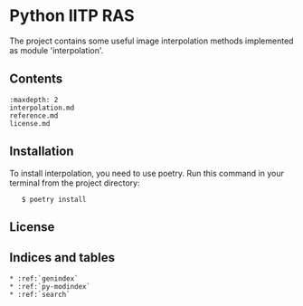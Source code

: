 # Python IITP RAS

The project contains some useful image interpolation methods implemented as module 'interpolation'.

## Contents

``` {toctree}
:maxdepth: 2
interpolation.md
reference.md
license.md
```

## Installation

To install interpolation, you need to use poetry.
Run this command in your terminal from the project directory:

``` {code-block} console
   $ poetry install
```

## License

## Indices and tables

``` {eval-rst}
* :ref:`genindex`
* :ref:`py-modindex`
* :ref:`search`
```